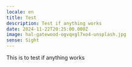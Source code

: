 ```yaml
---
locale: en
title: Test
description: Test if anything works
date: 2024-11-22T20:25:00.000Z
image: hal-gatewood-ogvqxgl7xo4-unsplash.jpg
sense: Sight
---
```

This is to test if anything works

